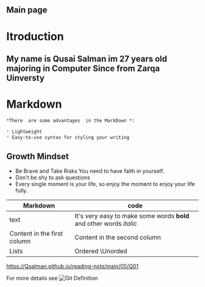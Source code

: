 ## Main page

# Itroduction 
 
 
 ## My name is Qusai Salman im 27 years old  majoring in Computer Since from Zarqa Uinversty 


# Markdown

```markdown
*There  are some advantages  in the MarkDown *:

* Lightweight
* Easy-to-use syntax for styling your writing


```




## Growth Mindset
* Be Brave and Take Risks You need to have faith in yourself.
* Don't be shy to ask questions
* Every single moment is your life, so enjoy the moment to enjoy your life fully.

Markdown  | code
------------ | -------------
text  | It's very easy to make some words **bold** and other words *italic* 
Content in the first column | Content in the second column
Lists    |Ordered \Unorded 

https://Qsalman.github.io/reading-nots/main/05/Q01

For more details see  ![Git Definition](https://Qsalman.github.io/reading-nots/main/05/Q01)
